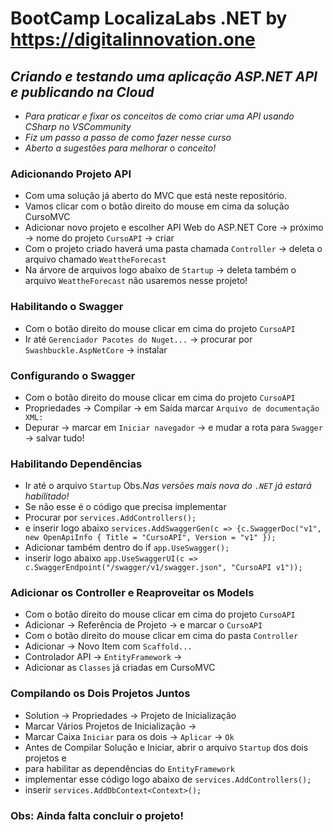 # BootCamp LocalizaLabs .NET by https://digitalinnovation.one
## _Criando e testando uma aplicação ASP.NET API e publicando na Cloud_

- _Para praticar e fixar os conceitos de como criar uma API usando CSharp no VSCommunity_
- _Fiz um passo a passo de como fazer nesse curso_
- _Aberto a sugestões para melhorar o conceito!_

### Adicionando Projeto API

* Com uma solução já aberto do MVC que está neste repositório.
* Vamos clicar com o botão direito do mouse em cima da solução CursoMVC
* Adicionar novo projeto e escolher API Web do ASP.NET Core -> próximo -> nome do projeto `CursoAPI` -> criar
* Com o projeto criado haverá uma pasta chamada `Controller` -> deleta o arquivo chamado `WeattheForecast`
* Na árvore de arquivos logo abaixo de `Startup` -> deleta também o arquivo `WeattheForecast` não usaremos nesse projeto!

### Habilitando o Swagger
* Com o botão direito do mouse clicar em cima do projeto `CursoAPI`
* Ir até `Gerenciador Pacotes do Nuget...` -> procurar por `Swashbuckle.AspNetCore` -> instalar

### Configurando o Swagger
* Com o botão direito do mouse clicar em cima do projeto `CursoAPI`
* Propriedades -> Compilar -> em Saída marcar `Arquivo de documentação XML:`
* Depurar -> marcar em `Iniciar navegador` -> e mudar a rota para `Swagger` -> salvar tudo!

### Habilitando Dependências
* Ir até o arquivo `Startup` Obs._Nas versões mais nova do `.NET` já estará habilitado!_
* Se não esse é o código que precisa implementar
* Procurar por `services.AddControllers();`
* e inserir logo abaixo `services.AddSwaggerGen(c => {c.SwaggerDoc("v1", new OpenApiInfo { Title = "CursoAPI", Version = "v1" });`
* Adicionar também dentro do if `app.UseSwagger();`
* inserir logo abaixo `app.UseSwaggerUI(c => c.SwaggerEndpoint("/swagger/v1/swagger.json", "CursoAPI v1"));`

### Adicionar os Controller e Reaproveitar os Models
* Com o botão direito do mouse clicar em cima do projeto `CursoAPI`
* Adicionar -> Referência de Projeto -> e marcar o `CursoAPI`
* Com o botão direito do mouse clicar em cima do pasta `Controller`
* Adicionar -> Novo Item com `Scaffold...`
* Controlador API -> `EntityFramework` -> 
* Adicionar as `Classes` já criadas em CursoMVC

### Compilando os Dois Projetos Juntos
* Solution -> Propriedades -> Projeto de Inicialização
* Marcar Vários Projetos de Inicialização -> 
* Marcar Caixa `Iniciar` para os dois -> `Aplicar` -> `Ok`
* Antes de Compilar Solução e Iniciar, abrir o arquivo `Startup` dos dois projetos e
* para habilitar as dependências do `EntityFramework`
* implementar esse código logo abaixo de `services.AddControllers();`
* inserir `services.AddDbContext<Context>();`

### Obs: Ainda falta concluir o projeto!
